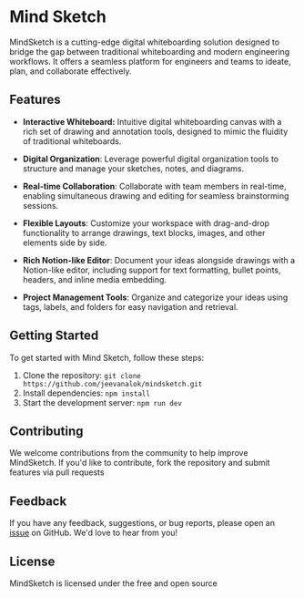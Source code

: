 # Mind Sketch

MindSketch is a cutting-edge digital whiteboarding solution designed to bridge the gap between traditional whiteboarding and modern engineering workflows. It offers a seamless platform for engineers and teams to ideate, plan, and collaborate effectively.

## Features

- **Interactive Whiteboard:** Intuitive digital whiteboarding canvas with a rich set of drawing and annotation tools, designed to mimic the fluidity of traditional whiteboards.

- **Digital Organization**: Leverage powerful digital organization tools to structure and manage your sketches, notes, and diagrams.
- **Real-time Collaboration**: Collaborate with team members in real-time, enabling simultaneous drawing and editing for seamless brainstorming sessions.
- **Flexible Layouts**: Customize your workspace with drag-and-drop functionality to arrange drawings, text blocks, images, and other elements side by side.
- **Rich Notion-like Editor**: Document your ideas alongside drawings with a Notion-like editor, including support for text formatting, bullet points, headers, and inline media embedding.
- **Project Management Tools**: Organize and categorize your ideas using tags, labels, and folders for easy navigation and retrieval.

## Getting Started

To get started with Mind Sketch, follow these steps:

1. Clone the repository: `git clone https://github.com/jeevanalok/mindsketch.git`
2. Install dependencies: `npm install`
3. Start the development server: `npm run dev`

<!-- For detailed instructions on setting up and using MindSketch, refer to the [documentation](https://github.com/your-username/mindsketch/wiki). -->

## Contributing

We welcome contributions from the community to help improve MindSketch. If you'd like to contribute, fork the repository and submit features via pull requests

## Feedback

If you have any feedback, suggestions, or bug reports, please open an [issue](https://github.com/jeevanalok/mindsketch/issues) on GitHub. We'd love to hear from you!

## License

MindSketch is licensed under the free and open source


